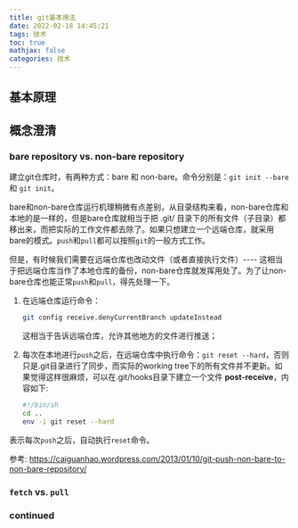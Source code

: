 ```yaml
---
title: git基本用法
date: 2022-02-18 14:45:21
tags: 技术
toc: true
mathjax: false
categories: 技术
---
```

## 基本原理

## 概念澄清
### bare repository vs. non-bare repository
建立git仓库时，有两种方式：bare 和 non-bare。命令分别是：`git init --bare` 和 `git init`。

bare和non-bare仓库运行机理稍微有点差别，从目录结构来看，non-bare仓库和本地的是一样的，但是bare仓库就相当于把 .git/ 目录下的所有文件（子目录）都移出来，而把实际的工作文件都去除了。如果只想建立一个远端仓库，就采用bare的模式。`push`和`pull`都可以按照`git`的一般方式工作。

但是，有时候我们需要在远端仓库也改动文件（或者直接执行文件）---- 这相当于把远端仓库当作了本地仓库的备份，non-bare仓库就发挥用处了。为了让non-bare仓库也能正常`push`和`pull`，得先处理一下。
1. 在远端仓库运行命令：
   ```bash
   git config receive.denyCurrentBranch updateInstead
   ```
   这相当于告诉远端仓库，允许其他地方的文件进行推送；
   
2. 每次在本地进行`push`之后，在远端仓库中执行命令：`git reset --hard`，否则只是.git目录进行了同步，而实际的working tree下的所有文件并不更新。如果觉得这样很麻烦，可以在.git/hooks目录下建立一个文件 **post-receive**，内容如下:
   ```bash
   #!/bin/sh
   cd .. 
   env -i git reset --hard
   ```

表示每次`push`之后，自动执行`reset`命令。

参考: https://caiguanhao.wordpress.com/2013/01/10/git-push-non-bare-to-non-bare-repository/
	
### `fetch` vs. `pull`

### continued
